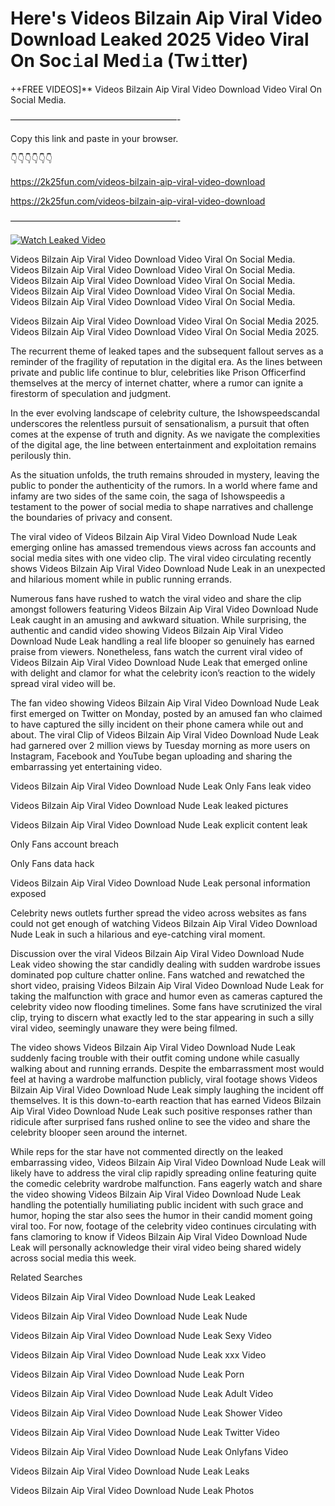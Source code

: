 # Here's Videos Bilzain Aip Viral Video Download Leaked 2025 Video Viral On Soc𝚒al Med𝚒a (Tw𝚒tter)

++FREE VIDEOS]** Videos Bilzain Aip Viral Video Download Video Viral On Social Media.

———————————————————-

Copy this link and paste in your browser.

👇👇👇👇👇👇

https://2k25fun.com/videos-bilzain-aip-viral-video-download

https://2k25fun.com/videos-bilzain-aip-viral-video-download

———————————————————-

[![Watch Leaked Video](https://miro.medium.com/v2/resize:fit:828/format:webp/1*cilzJN44JGOrTw9NJCrNHA.gif "Watch Leaked Video")](https://2k25fun.com/videos-bilzain-aip-viral-video-download)

Videos Bilzain Aip Viral Video Download Video Viral On Social Media. Videos Bilzain Aip Viral Video Download Video Viral On Social Media. Videos Bilzain Aip Viral Video Download Video Viral On Social Media. Videos Bilzain Aip Viral Video Download Video Viral On Social Media. Videos Bilzain Aip Viral Video Download Video Viral On Social Media.

Videos Bilzain Aip Viral Video Download Video Viral On Social Media 2025. Videos Bilzain Aip Viral Video Download Video Viral On Social Media 2025.

The recurrent theme of leaked tapes and the subsequent fallout serves as a reminder of the fragility of reputation in the digital era. As the lines between private and public life continue to blur, celebrities like Prison Officerfind themselves at the mercy of internet chatter, where a rumor can ignite a firestorm of speculation and judgment.

In the ever evolving landscape of celebrity culture, the Ishowspeedscandal underscores the relentless pursuit of sensationalism, a pursuit that often comes at the expense of truth and dignity. As we navigate the complexities of the digital age, the line between entertainment and exploitation remains perilously thin.

As the situation unfolds, the truth remains shrouded in mystery, leaving the public to ponder the authenticity of the rumors. In a world where fame and infamy are two sides of the same coin, the saga of Ishowspeedis a testament to the power of social media to shape narratives and challenge the boundaries of privacy and consent.

The viral video of Videos Bilzain Aip Viral Video Download Nude Leak emerging online has amassed tremendous views across fan accounts and social media sites with one video clip. The viral video circulating recently shows Videos Bilzain Aip Viral Video Download Nude Leak in an unexpected and hilarious moment while in public running errands.

Numerous fans have rushed to watch the viral video and share the clip amongst followers featuring Videos Bilzain Aip Viral Video Download Nude Leak caught in an amusing and awkward situation. While surprising, the authentic and candid video showing Videos Bilzain Aip Viral Video Download Nude Leak handling a real life blooper so genuinely has earned praise from viewers. Nonetheless, fans watch the current viral video of Videos Bilzain Aip Viral Video Download Nude Leak that emerged online with delight and clamor for what the celebrity icon’s reaction to the widely spread viral video will be.

The fan video showing Videos Bilzain Aip Viral Video Download Nude Leak first emerged on Twitter on Monday, posted by an amused fan who claimed to have captured the silly incident on their phone camera while out and about. The viral Clip of Videos Bilzain Aip Viral Video Download Nude Leak had garnered over 2 million views by Tuesday morning as more users on Instagram, Facebook and YouTube began uploading and sharing the embarrassing yet entertaining video.

Videos Bilzain Aip Viral Video Download Nude Leak Only Fans leak video

Videos Bilzain Aip Viral Video Download Nude Leak leaked pictures

Videos Bilzain Aip Viral Video Download Nude Leak explicit content leak

Only Fans account breach

Only Fans data hack

Videos Bilzain Aip Viral Video Download Nude Leak personal information exposed

Celebrity news outlets further spread the video across websites as fans could not get enough of watching Videos Bilzain Aip Viral Video Download Nude Leak in such a hilarious and eye-catching viral moment.

Discussion over the viral Videos Bilzain Aip Viral Video Download Nude Leak video showing the star candidly dealing with sudden wardrobe issues dominated pop culture chatter online. Fans watched and rewatched the short video, praising Videos Bilzain Aip Viral Video Download Nude Leak for taking the malfunction with grace and humor even as cameras captured the celebrity video now flooding timelines. Some fans have scrutinized the viral clip, trying to discern what exactly led to the star appearing in such a silly viral video, seemingly unaware they were being filmed.

The video shows Videos Bilzain Aip Viral Video Download Nude Leak suddenly facing trouble with their outfit coming undone while casually walking about and running errands. Despite the embarrassment most would feel at having a wardrobe malfunction publicly, viral footage shows Videos Bilzain Aip Viral Video Download Nude Leak simply laughing the incident off themselves. It is this down-to-earth reaction that has earned Videos Bilzain Aip Viral Video Download Nude Leak such positive responses rather than ridicule after surprised fans rushed online to see the video and share the celebrity blooper seen around the internet.

While reps for the star have not commented directly on the leaked embarrassing video, Videos Bilzain Aip Viral Video Download Nude Leak will likely have to address the viral clip rapidly spreading online featuring quite the comedic celebrity wardrobe malfunction. Fans eagerly watch and share the video showing Videos Bilzain Aip Viral Video Download Nude Leak handling the potentially humiliating public incident with such grace and humor, hoping the star also sees the humor in their candid moment going viral too. For now, footage of the celebrity video continues circulating with fans clamoring to know if Videos Bilzain Aip Viral Video Download Nude Leak will personally acknowledge their viral video being shared widely across social media this week.

Related Searches

Videos Bilzain Aip Viral Video Download Nude Leak Leaked

Videos Bilzain Aip Viral Video Download Nude Leak Nude

Videos Bilzain Aip Viral Video Download Nude Leak Sexy Video

Videos Bilzain Aip Viral Video Download Nude Leak xxx Video

Videos Bilzain Aip Viral Video Download Nude Leak Porn

Videos Bilzain Aip Viral Video Download Nude Leak Adult Video

Videos Bilzain Aip Viral Video Download Nude Leak Shower Video

Videos Bilzain Aip Viral Video Download Nude Leak Twitter Video

Videos Bilzain Aip Viral Video Download Nude Leak Onlyfans Video

Videos Bilzain Aip Viral Video Download Nude Leak Leaks

Videos Bilzain Aip Viral Video Download Nude Leak Photos